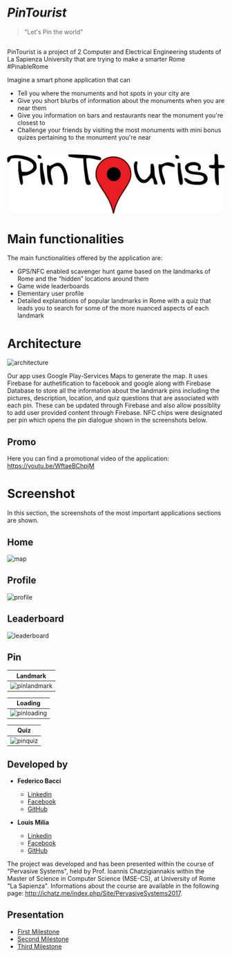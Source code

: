 # *PinTourist*

> "Let's Pin the world"

##  

PinTourist is a project of 2 Computer and Electrical Engineering students of La Sapienza University that are trying to make a smarter Rome #PinableRome

Imagine a smart phone application that can
- Tell you where the monuments and hot spots in your city are 
- Give you short blurbs of information about the monuments when you are near them
- Give you information on bars and restaurants near the monument you're closest to
- Challenge your friends by visiting the most monuments with mini bonus quizes pertaining to the monument you're near

##  
    


![PinTourist](https://github.com/PinTourist/PinTourist/blob/master/images/logo.png?raw=true)


Main functionalities
==

The main functionalities offered by the application are:
- GPS/NFC enabled scavenger hunt game based on the landmarks of Rome and the “hidden” locations around them
- Game wide leaderboards
- Elementary user profile  
- Detailed explanations of popular landmarks in Rome with a quiz that leads you to search for some of the more nuanced aspects of each landmark

Architecture
=

![architecture](https://cloud.githubusercontent.com/assets/26323785/26791900/e5254a3c-4a18-11e7-9c9a-69b2ea660184.PNG)

Our app uses Google Play-Services Maps to generate the map. It uses Firebase for authetification to facebook and google along with Firebase Database to store all the information about the landmark pins including the pictures, description, location, and quiz questions that are associated with each pin. These can be updated through Firebase and also allow possiblity to add user provided content through Firebase. NFC chips were designated per pin which opens the pin dialogue shown in the screenshots below.   

Promo
-----------

Here you can find a promotional video of the application:
https://youtu.be/WftaeBChpjM

Screenshot
=

In this section, the screenshots of the most important applications sections are shown.

Home
-------

![map](https://cloud.githubusercontent.com/assets/26323785/26789550/e96ee506-4a10-11e7-8f92-397b6982c34d.PNG)   

  
Profile
-------

![profile](https://cloud.githubusercontent.com/assets/26323785/26789612/22fc33fa-4a11-11e7-9e54-8aa9db60b44e.png)


Leaderboard
------------

![leaderboard](https://cloud.githubusercontent.com/assets/26323785/26789634/2ed8a690-4a11-11e7-930a-5774ed72c287.png)

   
Pin
-------

| Landmark                                                                                                            | 
|---------------------------------------------------------------------------------------------------------------------|
|![pinlandmark](https://cloud.githubusercontent.com/assets/26323785/26790084/c471d310-4a12-11e7-9119-ae2aafb67b4e.png)|

| Loading                                                                                                             | 
|---------------------------------------------------------------------------------------------------------------------|
|![pinloading](https://cloud.githubusercontent.com/assets/26323785/26790160/0f2796a6-4a13-11e7-9bc8-7b852a12edb7.png)|

| Quiz |
|-----------------------------------------------------------------------------------------------------------------|
|![pinquiz](https://cloud.githubusercontent.com/assets/26323785/26790181/1fdb7378-4a13-11e7-96bd-e6b39f834821.png)|


## Developed by
* **Federico Bacci**
  - [Linkedin](https://www.linkedin.com/in/federico-bacci/)
  - [Facebook](https://www.facebook.com/fedebyes)
  - [GitHub](https://www.github.com/fedebyes)

* **Louis Milia**
  - [Linkedin](https://www.linkedin.com/in/louis-milia)
  - [Facebook](https://www.facebook.com/louis.milia)
  - [GitHub](https://github.com/AilimiSoul)

The project was developed and has been presented within the course of "Pervasive Systems", held by Prof. Ioannis Chatzigiannakis within the Master of Science in Computer Science (MSE-CS), at University of Rome "La Sapienza". 
Informations about the course are available in the following page: http://ichatz.me/index.php/Site/PervasiveSystems2017.

## Presentation

* [First Milestone](http://www.slideshare.net/FedericoBacci/pin-tourist-0-74245888)
* [Second Milestone](http://www.slideshare.net/FedericoBacci/pin-tourist-1-74245895)
* [Third Milestone](https://www.slideshare.net/LouisMilia/pin-tourist-3)

